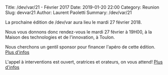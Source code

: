 Title: /dev/var/21 - Février 2017
Date: 2019-01-20 22:00
Category: Reunion
Slug: devvar21
Author: Laurent Paoletti
Summary: /dev/var/21

La prochaine édition de /dev/var aura lieu le mardi 27 février 2018.

Nous vous donnons donc rendez-vous le mardi 27 février à 19H00, à la Maison des technologies et de l'innovation, à Toulon.

Nous cherchons un gentil sponsor pour financer l'apéro de cette édition. [Plus d'infos](/sponsors.html)

L'appel à interventions est ouvert, oratrices et orateurs, on vous attend! [Plus d'infos](/orateurs.html)

